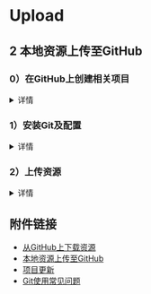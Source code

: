 # Upload

## 2 本地资源上传至GitHub
### 0）在GitHub上创建相关项目
<details>
<summary>详情</summary>   
  
  创建仓库  
  `个人主页 -> repositories -> New`  
  ![Image text](/Git_user_guide/images/4.jpg)  
    
  然后输入项目名称、信息配置即可  
  ![Image text](/Git_user_guide/images/5.jpg)  
    
  点击`Create repository`即创建成功！
</details>

### 1）安装Git及配置
<details>
<summary>详情</summary>   
  
  Git官网地址：http://git-scm.com/download/  
  选择对应系统，安装一路默认就行（可以改安装路径）  
  **第一次使用Git**
  - 本地生成SSH密钥  
  右键打开git命令行工具，输入以下命令
  ```
  git config --global user.name "github_name"
  git config --global user.email "github_email"
  ssh-keygen -t rsa -C "github_email"
  ```
    
  密钥默认位置在`C:\Users\（你的用户名)\.ssh\id_rsa.pub`中，复制其中内容即可  
  - GitHub 账号配置SSH公钥  
  `个人主页 -> 右上角头像点击 -> Settings -> 左侧菜单栏SSH and GPG keys -> New SSH key`   
  然后新出来的页面中的key输入框中输入前面复制的`id_rsa.pub`文件的内容  
  至此，结束配置流程
</details>
  
### 2）上传资源
<details>
<summary>详情</summary>   
  
  **方案很多，博主仅使用其中一种**
  - 将上述GitHub上创建好的项目clone到本地，在clone到的项目中添加所需上传的资源，**clone到的项目中需含有`.git`文件夹** **（也可将`.git`文件夹复制到所需上传的资源中）**
  - 之后，在项目中右击打开git命令行
  - 输入
  ```
  git add .
  git commit -m "注释语句"
  git push
  ```  
  至此，结束上传资源流程
</details>

## 附件链接
- [从GitHub上下载资源](https://github.com/dazhuang17/Github_User_Guide/blob/main/git_user_guide/download.md)
- [本地资源上传至GitHub](https://github.com/dazhuang17/Github_User_Guide/blob/main/git_user_guide/upload.md)
- [项目更新](https://github.com/dazhuang17/Github_User_Guide/blob/main/git_user_guide/up_to_date.md)
- [Git使用常见问题](https://github.com/dazhuang17/Github_User_Guide/blob/main/git_user_guide/Q%26A.md)

